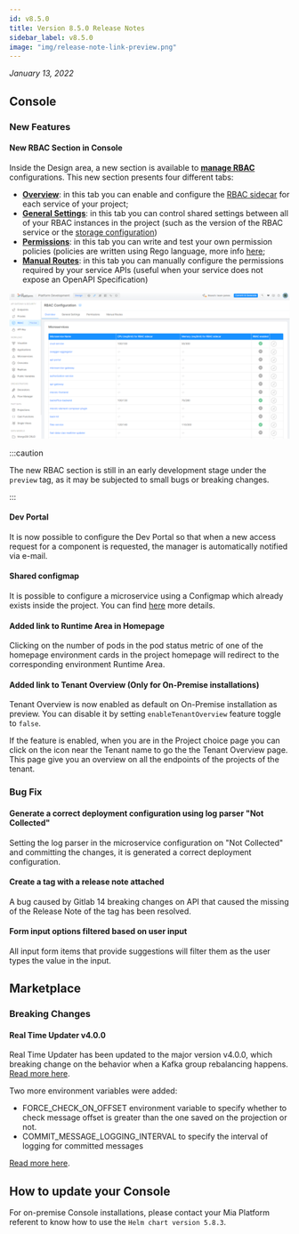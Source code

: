 ```yaml
---
id: v8.5.0
title: Version 8.5.0 Release Notes
sidebar_label: v8.5.0
image: "img/release-note-link-preview.png"
---
```


_January 13, 2022_

## Console

### New Features

#### New RBAC Section in Console

Inside the Design area, a new section is available to [**manage RBAC**](../../development_suite/api-console/api-design/rbac) configurations. This new section presents four different tabs:

- [**Overview**](../../development_suite/api-console/api-design/rbac#overview-tab): in this tab you can enable and configure the [RBAC sidecar](../../development_suite/api-console/api-design/rbac#rbac-service) for each service of your project;
- [**General Settings**](../../development_suite/api-console/api-design/rbac#general-settings-tab): in this tab you can control shared settings between all of your RBAC instances in the project (such as the version of the RBAC service or the [storage configuration](../../development_suite/api-console/api-design/rbac#rbac-storage))
- [**Permissions**](../../development_suite/api-console/api-design/rbac#permissions-tab): in this tab you can write and test your own permission policies (policies are written using Rego language, more info [here](https://www.openpolicyagent.org/docs/latest/policy-language/);
- [**Manual Routes**](../../development_suite/api-console/api-design/rbac#manual-routes-tab): in this tab you can manually configure the permissions required by your service APIs (useful when your service does not expose an OpenAPI Specification)

![RBAC-section-overview](../img/RBAC_section_overview.png)

:::caution

The new RBAC section is still in an early development stage under the `preview` tag, as it may be subjected to small bugs or breaking changes.

:::

#### Dev Portal

It is now possible to configure the Dev Portal so that when a new access request for a component is requested, the manager is automatically notified via e-mail.

#### Shared configmap

It is possible to configure a microservice using a Configmap which already exists inside the project. You can find [here](../../development_suite/api-console/api-design/services#shared-configmaps) more details.

#### Added link to Runtime Area in Homepage

Clicking on the number of pods in the pod status metric of one of the homepage environment cards in the project homepage will redirect to the corresponding environment Runtime Area.

#### Added link to Tenant Overview (Only for On-Premise installations)

Tenant Overview is now enabled as default on On-Premise installation as preview.
You can disable it by setting `enableTenantOverview` feature toggle to `false`.

If the feature is enabled, when you are in the Project choice page you can click on the icon near the Tenant name to go the the Tenant Overview page. This page give you an overview on all the endpoints of the projects of the tenant.

### Bug Fix

#### Generate a correct deployment configuration using log parser "Not Collected"

Setting the log parser in the microservice configuration on "Not Collected" and committing the changes, it is generated a correct deployment configuration.

#### Create a tag with a release note attached

A bug caused by Gitlab 14 breaking changes on API that caused the missing of the Release Note of the tag has been resolved.

#### Form input options filtered based on user input

All input form items that provide suggestions will filter them as the user types the value in the input.

## Marketplace

### Breaking Changes

#### Real Time Updater v4.0.0

Real Time Updater has been updated to the major version v4.0.0, which breaking change on the behavior when a Kafka group rebalancing happens. [Read more here](../../fast_data/real_time_updater/configuration#kafka-group-rebalancing-behavior).

Two more environment variables were added:

- FORCE_CHECK_ON_OFFSET environment variable to specify whether to check message offset is greater than the one saved on the projection or not.
- COMMIT_MESSAGE_LOGGING_INTERVAL to specify the interval of logging for committed messages

[Read more here](../../fast_data/real_time_updater/configuration##prevent-projection-to-be-overwritten).

## How to update your Console

For on-premise Console installations, please contact your Mia Platform referent to know how to use the `Helm chart version 5.8.3`.
